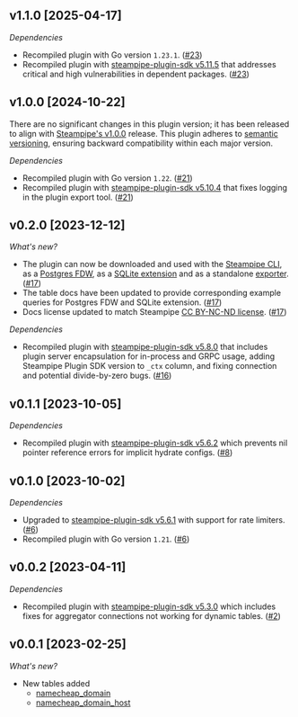 ## v1.1.0 [2025-04-17]

_Dependencies_

- Recompiled plugin with Go version `1.23.1`. ([#23](https://github.com/turbot/steampipe-plugin-namecheap/pull/23))
- Recompiled plugin with [steampipe-plugin-sdk v5.11.5](https://github.com/turbot/steampipe-plugin-sdk/blob/v5.11.5/CHANGELOG.md#v5115-2025-03-31) that addresses critical and high vulnerabilities in dependent packages. ([#23](https://github.com/turbot/steampipe-plugin-namecheap/pull/23))

## v1.0.0 [2024-10-22]

There are no significant changes in this plugin version; it has been released to align with [Steampipe's v1.0.0](https://steampipe.io/changelog/steampipe-cli-v1-0-0) release. This plugin adheres to [semantic versioning](https://semver.org/#semantic-versioning-specification-semver), ensuring backward compatibility within each major version.

_Dependencies_

- Recompiled plugin with Go version `1.22`. ([#21](https://github.com/turbot/steampipe-plugin-namecheap/pull/21))
- Recompiled plugin with [steampipe-plugin-sdk v5.10.4](https://github.com/turbot/steampipe-plugin-sdk/blob/develop/CHANGELOG.md#v5104-2024-08-29) that fixes logging in the plugin export tool. ([#21](https://github.com/turbot/steampipe-plugin-namecheap/pull/21))

## v0.2.0 [2023-12-12]

_What's new?_

- The plugin can now be downloaded and used with the [Steampipe CLI](https://steampipe.io/docs), as a [Postgres FDW](https://steampipe.io/docs/steampipe_postgres/overview), as a [SQLite extension](https://steampipe.io/docs//steampipe_sqlite/overview) and as a standalone [exporter](https://steampipe.io/docs/steampipe_export/overview). ([#17](https://github.com/turbot/steampipe-plugin-namecheap/pull/17))
- The table docs have been updated to provide corresponding example queries for Postgres FDW and SQLite extension. ([#17](https://github.com/turbot/steampipe-plugin-namecheap/pull/17))
- Docs license updated to match Steampipe [CC BY-NC-ND license](https://github.com/turbot/steampipe-plugin-namecheap/blob/main/docs/LICENSE). ([#17](https://github.com/turbot/steampipe-plugin-namecheap/pull/17))

_Dependencies_

- Recompiled plugin with [steampipe-plugin-sdk v5.8.0](https://github.com/turbot/steampipe-plugin-sdk/blob/main/CHANGELOG.md#v580-2023-12-11) that includes plugin server encapsulation for in-process and GRPC usage, adding Steampipe Plugin SDK version to `_ctx` column, and fixing connection and potential divide-by-zero bugs. ([#16](https://github.com/turbot/steampipe-plugin-namecheap/pull/16))

## v0.1.1 [2023-10-05]

_Dependencies_

- Recompiled plugin with [steampipe-plugin-sdk v5.6.2](https://github.com/turbot/steampipe-plugin-sdk/blob/main/CHANGELOG.md#v562-2023-10-03) which prevents nil pointer reference errors for implicit hydrate configs. ([#8](https://github.com/turbot/steampipe-plugin-namecheap/pull/8))

## v0.1.0 [2023-10-02]

_Dependencies_

- Upgraded to [steampipe-plugin-sdk v5.6.1](https://github.com/turbot/steampipe-plugin-sdk/blob/main/CHANGELOG.md#v561-2023-09-29) with support for rate limiters. ([#6](https://github.com/turbot/steampipe-plugin-namecheap/pull/6))
- Recompiled plugin with Go version `1.21`. ([#6](https://github.com/turbot/steampipe-plugin-namecheap/pull/6))

## v0.0.2 [2023-04-11]

_Dependencies_

- Recompiled plugin with [steampipe-plugin-sdk v5.3.0](https://github.com/turbot/steampipe-plugin-sdk/blob/main/CHANGELOG.md#v530-2023-03-16) which includes fixes for aggregator connections not working for dynamic tables. ([#2](https://github.com/turbot/steampipe-plugin-namecheap/pull/2))

## v0.0.1 [2023-02-25]

_What's new?_

- New tables added
  - [namecheap_domain](https://hub.steampipe.io/plugins/turbot/namecheap/tables/namecheap_domain)
  - [namecheap_domain_host](https://hub.steampipe.io/plugins/turbot/namecheap/tables/namecheap_domain_host)
